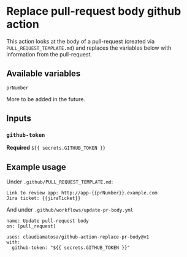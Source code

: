 # Replace pull-request body github action

This action looks at the body of a pull-request (created via `PULL_REQUEST_TEMPLATE.md`)
and replaces the variables below with information from the pull-request.

## Available variables

`prNumber`

More to be added in the future.

## Inputs

### `github-token`

**Required** `${{ secrets.GITHUB_TOKEN }}`

## Example usage

Under `.github/PULL_REQUEST_TEMPLATE.md`:

```
Link to review app: http://app-{{prNumber}}.example.com
Jira ticket: {{jiraTicket}}
```

And under `.github/workflows/update-pr-body.yml`

```
name: Update pull-request body
on: [pull_request]

uses: claudiamatosa/github-action-replace-pr-body@v1
with:
  github-token: "${{ secrets.GITHUB_TOKEN }}"
```
